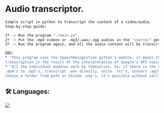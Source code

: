 # Audio transcriptor.

```bash
Simple script in python to transcript the content of a video/audio.
Step-by-step guide:

1º -> Run the program "./main.py".
2º -> Put the .mp4 videos or .mp3/.wav/.ogg audios in the "source/" generated folder.
3º -> Run the program again, and all the audio content will be transcripted.

OBS: 
* "This program uses the SpeechRecognition python's module, it means that the
transcription is the result of the interpretation of Google's API voice recognition."
* "All the individual modules work by themselves. So, if there is the need to convert
.mp4's to .mp3's, transcript .wav directly, unite .txt's, convert .mp3's/.ogg's to .wav's, 
choose a folder from path or divide .wav's, it's possible without calling './main.py'."
```

## 🛠 Languages:
![](https://img.shields.io/badge/-python-white?logo=python&logoColor=blue&style=flat)